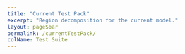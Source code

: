 ```yaml
---
title: "Current Test Pack"
excerpt: "Region decomposition for the current model."
layout: pageSbar
permalink: /currentTestPack/
colName: Test Suite
---
```


